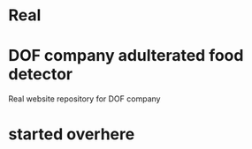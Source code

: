 # Real
# DOF company adulterated food detector
Real website repository for DOF company 
# started overhere
